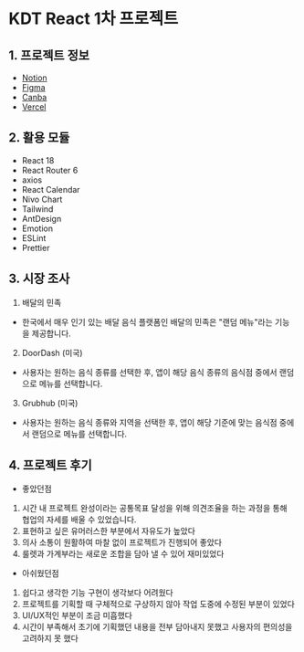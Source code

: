 # KDT React 1차 프로젝트

## 1. 프로젝트 정보
- [Notion](https://https://www.notion.so/5a4803f1d9fa47589ad95ee06e7c7dbd)
- [Figma](https://www.figma.com/file/f6eZH5AMFETsVi7rraPMmL/Untitled?type=design&node-id=0%3A1&t=PNFMKNQ8rN3gToUo-1)
- [Canba](https://www.canva.com/design/DAFn7epFDNc/yS3NMGHExnrP95tK7zTr0Q/view?utm_content=DAFn7epFDNc&utm_campaign=share_your_design&utm_medium=link&utm_source=shareyourdesignpanel)
- [Vercel](https://)

## 2. 활용 모듈
- React 18
- React Router 6
- axios
- React Calendar
- Nivo Chart
- Tailwind
- AntDesign
- Emotion
- ESLint
- Prettier

## 3. 시장 조사
1. 배달의 민족
- 한국에서 매우 인기 있는 배달 음식 플랫폼인 배달의 민족은 "랜덤 메뉴"라는 기능을 제공합니다.
2. DoorDash (미국)
- 사용자는 원하는 음식 종류를 선택한 후, 앱이 해당 음식 종류의 음식점 중에서 랜덤으로 메뉴를 선택합니다.
3. Grubhub (미국)
- 사용자는 원하는 음식 종류와 지역을 선택한 후, 앱이 해당 기준에 맞는 음식점 중에서 랜덤으로 메뉴를 선택합니다.

## 4. 프로젝트 후기
- 좋았던점
1. 시간 내 프로젝트 완성이라는 공통목표 달성을 위해 의견조율을 하는 과정을 통해 협업의 자세를 배울 수 있었습니다.
2. 표현하고 싶은 유머러스한 부분에서 자유도가 높았다
3. 의사 소통이 원활하여 마찰 없이 프로젝트가 진행되어 좋았다
4. 룰렛과 가계부라는 새로운 조합을 담아 낼 수 있어 재미있었다

- 아쉬웠던점
1. 쉽다고 생각한 기능 구현이 생각보다 어려웠다
2. 프로젝트를 기획할 때 구체적으로 구상하지 않아 작업 도중에 수정된 부분이 있었다
3. UI/UX적인 부분이 조금 미흡했다
4. 시간이 부족해서 초기에 기획했던 내용을 전부 담아내지 못했고 사용자의 편의성을 고려하지 못 했다
